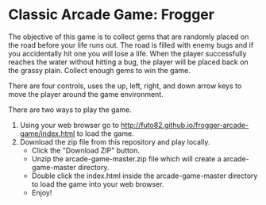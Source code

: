 Classic Arcade Game: Frogger
===============================
The objective of this game is to collect gems that are randomly placed on the road before your life runs out. The road is filled with enemy bugs and if you accidentally hit one you will lose a life.  When the player successfully reaches the water without hitting a bug, the player will be placed back on the grassy plain. Collect enough gems to win the game. 

There are four controls, uses the up, left, right, and down arrow keys to move the player around the game environment.

There are two ways to play the game.

1. Using your web browser go to http://futo82.github.io/frogger-arcade-game/index.html to load the game.
2. Download the zip file from this repository and play locally.
   - Click the "Download ZIP" button.
   - Unzip the arcade-game-master.zip file which will create a arcade-game-master directory.
   - Double click the index.html inside the arcade-game-master directory to load the game into your web browser.
   - Enjoy!
